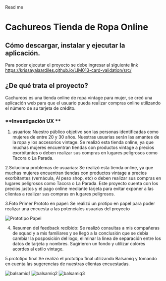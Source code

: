 Read me
# **Cachureos Tienda de Ropa Online**

## **Cómo descargar, instalar y ejecutar la aplicación.**
Para  poder ejecutar el proyecto se debe ingresar al  siguiente link
<https://krissayalaardiles.github.io/LIM013-card-validation/src/>

## **¿De qué trata el proyecto?**

Cachureos es una tienda online de ropa vintage para mujer, se creó una  aplicación web para que el usuario pueda  realizar compras online utilizando el número de su tarjeta de crédito.

### **Investigación UX **

1. usuarios:
Nuestro público objetivo son las personas identificadas como mujeres de entre 20 y 30 años.
Nuestras usuarias serán las amantes de la ropa y los accesorios vintage.
Se realizó esta tienda online, ya que muchas mujeres encuentran tiendas con productos vintage a precios exorbitantes o deben realizar sus compras en lugares peligrosos como Tacora o La Parada.

2.Soluciona problemas de usuarias:
Se realizó esta tienda online, ya que muchas mujeres encuentran tiendas con productos vintage a precios exorbitantes (vernácula, Al peso shop, etc) o deben realizar sus compras en lugares peligrosos como Tacora o La Parada.
Este proyecto cuenta con los precios justos y el pago online mediante tarjeta para evitar exponer a las clientas a realizar sus compras en lugares peligrosos.

3.Foto Primer Prototo en papel:
Se realizó un protipo en papel para poder realizar una encuesta a las  potenciales usuarias del proyecto


![Prototipo Papel](https://i.ibb.co/D5CkLCB/prototipo-papel.png)


4. Resumen del feedback recibido:
Se realizó consultas a mis compañeras de squad y a mis familiares y se llegó a la conclusión que se debía cambiar la posposición del logo, eliminar la línea de separación entre los datos de tarjeta y nombres.
Sugirieron un fondo y utilizar colores acordes al estilo vintage.



5.prototipo final
Se realizó el prototipo final utilizando Balsamiq y tomando en cuenta las sugerencias de nuestras clientas encuestadas.


![balsamiq1](https://i.ibb.co/KmqPSr2/balsamiq-1.jpg)
![balsamiq2]( https://i.ibb.co/fvf60ns/balsamiq-2.jpg)
![balsamiq3](https://i.ibb.co/J51D9F9/balsamiq-3.jpg)
